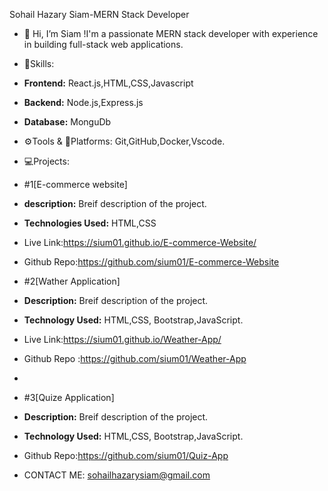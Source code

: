 Sohail Hazary Siam-MERN Stack Developer
- 👋 Hi, I’m Siam !I'm a passionate MERN stack developer with experience in building full-stack web applications.
- 🚀Skills:
- **Frontend:**
  React.js,HTML,CSS,Javascript
- **Backend:**
   Node.js,Express.js
- **Database:**
   MonguDb
- ⚙️Tools & 🗼Platforms:
 Git,GitHub,Docker,Vscode.
- 💻Projects:
- #1[E-commerce website]
- **description:**
  Breif description of the project.
- **Technologies Used:**
HTML,CSS
- Live Link:https://sium01.github.io/E-commerce-Website/
- Github Repo:https://github.com/sium01/E-commerce-Website
- #2[Wather Application]
- **Description:**
  Breif description of the project.
- **Technology Used:**
  HTML,CSS, Bootstrap,JavaScript.
- Live Link:https://sium01.github.io/Weather-App/
- Github Repo :https://github.com/sium01/Weather-App
  
- 
- #3[Quize Application]
- **Description:**
  Breif description of the project.
- **Technology Used:**
  HTML,CSS, Bootstrap,JavaScript.

- Github Repo:https://github.com/sium01/Quiz-App

- CONTACT ME:
sohailhazarysiam@gmail.com

